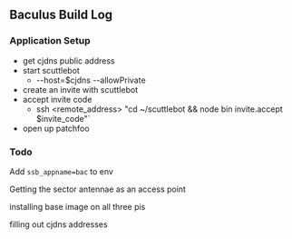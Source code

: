 ## Baculus Build Log

### Application Setup

* get cjdns public address
* start scuttlebot
  * --host=$cjdns --allowPrivate
* create an invite with scuttlebot
* accept invite code
  * ssh <remote_address> "cd ~/scuttlebot && node bin invite.accept $invite_code"`
* open up patchfoo

### Todo

Add `ssb_appname=bac` to env

Getting the sector antennae as an access point

installing base image on all three pis

filling out cjdns addresses



